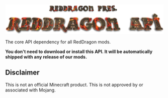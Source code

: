 <p align="center">
<img src="https://raw.githubusercontent.com/TeamRedDragon/RedDragon-API/master/misc/reddragon-api-banner.png">
</p>

The core API dependency for all RedDragon mods.

**You don't need to download or install this API. It will be automatically shipped with any release of our mods.**

## Disclaimer

This is not an official Minecraft product. This is not approved by or associated with Mojang.
